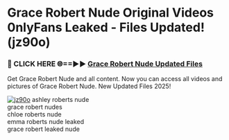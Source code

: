 # Grace Robert Nude Original Videos 0nlyFans Leaked - Files Updated! (jz90o)

<h3>🔴 CLICK HERE 🌐==►► <a href="https://tinyurl.com/52m3yx9h" rel="nofollow">Grace Robert Nude Updated Files</a></h3>

Get Grace Robert Nude and all content. Now you can access all videos and pictures of Grace Robert Nude. New Updated Files 2025!

[![jz90o](https://i.imgur.com/TnHtlc8.gif)](https://tinyurl.com/52m3yx9h)
ashley roberts nude<br>
grace robert nudes<br>
chloe roberts nude<br>
emma roberts nude leaked<br>
grace robert leaked nude